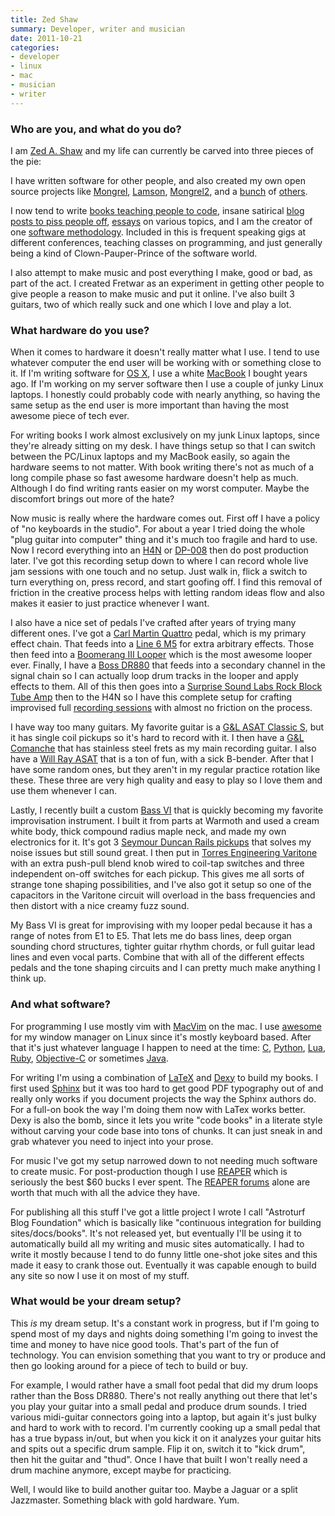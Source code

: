 ```yaml
---
title: Zed Shaw
summary: Developer, writer and musician
date: 2011-10-21
categories:
- developer
- linux
- mac
- musician
- writer
---
```


### Who are you, and what do you do?

I am [Zed A. Shaw](http://zedshaw.com "Zed's website.") and my life can currently be carved into three pieces of the pie:

I have written software for other people, and also created my own open source projects like [Mongrel][], [Lamson][], [Mongrel2][], and a [bunch](http://github.com/zedshaw/ "Zed's Github account.") of [others](https://gitorious.org/~zedshaw "Zed's Gitorious account.").

I now tend to write [books teaching people to code](http://learncodethehardway.org/ "Zed's coding books."), insane satirical [blog posts to piss people off](http://oppugn.us "Zed's rants."), [essays](http://zedshaw.com/essays/ "Zed's essays.") on various topics, and I am the creator of one [software methodology](http://programming-motherfucker.com "Programming, Motherfucker."). Included in this is frequent speaking gigs at different conferences, teaching classes on programming, and just generally being a kind of Clown-Pauper-Prince of the software world.

I also attempt to make music and post everything I make, good or bad, as part of the act. I created Fretwar as an experiment in getting other people to give people a reason to make music and put it online. I've also built 3 guitars, two of which really suck and one which I love and play a lot.

### What hardware do you use?

When it comes to hardware it doesn't really matter what I use. I tend to use whatever computer the end user will be working with or something close to it. If I'm writing software for [OS X][macos], I use a white [MacBook][] I bought years ago. If I'm working on my server software then I use a couple of junky Linux laptops. I honestly could probably code with nearly anything, so having the same setup as the end user is more important than having the most awesome piece of tech ever.

For writing books I work almost exclusively on my junk Linux laptops, since they're already sitting on my desk. I have things setup so that I can switch between the PC/Linux laptops and my MacBook easily, so again the hardware seems to not matter. With book writing there's not as much of a long compile phase so fast awesome hardware doesn't help as much. Although I do find writing rants easier on my worst computer. Maybe the discomfort brings out more of the hate?

Now music is really where the hardware comes out. First off I have a policy of "no keyboards in the studio". For about a year I tried doing the whole "plug guitar into computer" thing and it's much too fragile and hard to use. Now I record everything into an [H4N][] or [DP-008][] then do post production later. I've got this recording setup down to where I can record whole live jam sessions with one touch and no setup. Just walk in, flick a switch to turn everything on, press record, and start goofing off. I find this removal of friction in the creative process helps with letting random ideas flow and also makes it easier to just practice whenever I want.

I also have a nice set of pedals I've crafted after years of trying many different ones. I've got a [Carl Martin Quattro][quattro] pedal, which is my primary effect chain. That feeds into a [Line 6 M5][m5] for extra arbitrary effects. Those then feed into a [Boomerang III Looper][boomerang-iii] which is the most awesome looper ever. Finally, I have a [Boss DR880][dr-880] that feeds into a secondary channel in the signal chain so I can actually loop drum tracks in the looper and apply effects to them. All of this
then goes into a [Surprise Sound Labs Rock Block Tube Amp][rock-block] then to the H4N so I have this complete setup for crafting improvised full [recording sessions](http://zedshaw.com/sessions/ "Zed's recordings.") with almost no friction on the process.

I have way too many guitars. My favorite guitar is a [G&L ASAT Classic S][classic-s], but it has single coil pickups so it's hard to record with it. I then have a [G&L Comanche][comanche] that has stainless steel frets as my main recording guitar. I also have a [Will Ray ASAT][will-ray-signature] that is a ton of fun, with a sick B-bender. After that I have some random ones, but they aren't in my regular practice rotation like these. These three are very high quality and easy to play so I love them and use them whenever I can.

Lastly, I recently built a custom [Bass VI][bass-vi] that is quickly becoming my favorite improvisation instrument. I built it from parts at Warmoth and used a cream white body, thick compound radius maple neck, and made my own electronics for it. It's got 3 [Seymour Duncan Rails pickups][hot-rails] that solves my noise issues but still sound great. I then put in [Torres Engineering Varitone][deluxe-varitone] with an extra push-pull blend knob wired to coil-tap switches and three independent on-off switches for each pickup. This gives me all sorts of strange tone shaping possibilities, and I've also got it setup so one of the capacitors in the Varitone circuit will overload in the bass frequencies and then distort with a nice creamy fuzz sound.

My Bass VI is great for improvising with my looper pedal because it has a range of notes from E1 to E5. That lets me do bass lines, deep organ sounding chord structures, tighter guitar rhythm chords, or full guitar lead lines and even vocal parts. Combine that with all of the different effects pedals and the tone shaping circuits and I can pretty much make anything I think up.

### And what software?

For programming I use mostly vim with [MacVim][] on the mac. I use [awesome][] for my window manager on Linux since it's mostly keyboard based. After that it's just whatever language I happen to need at the time: [C][], [Python][], [Lua][], [Ruby][], [Objective-C][] or sometimes [Java][].

For writing I'm using a combination of [LaTeX][] and [Dexy][] to build my books. I first used [Sphinx][] but it was too hard to get good PDF typography out of and really only works if you document projects the way the Sphinx authors do. For a full-on book the way I'm doing them now with LaTex works better. Dexy is also the bomb, since it lets you write "code books" in a literate style without carving your code base into tons of chunks. It can just sneak in and grab whatever you need to inject into your prose.

For music I've got my setup narrowed down to not needing much software to create music. For post-production though I use [REAPER][] which is seriously the best $60 bucks I ever spent. The [REAPER forums](http://forum.cockos.com/forumdisplay.php?f=20 "The REAPER forums.") alone are worth that much with all the advice they have.

For publishing all this stuff I've got a little project I wrote I call "Astroturf Blog Foundation" which is basically like "continuous integration for building sites/docs/books". It's not released yet, but eventually I'll be using it to automatically build all my writing and music sites automatically. I had to write it mostly because I tend to do funny little one-shot joke sites and this made it easy to crank those out. Eventually it was capable enough to build any site so now I use it on most of my stuff.

### What would be your dream setup?

This *is* my dream setup. It's a constant work in progress, but if I'm going to spend most of my days and nights doing something I'm going to invest the time and money to have nice good tools. That's part of the fun of technology. You can envision something that you want to try or produce and then go looking around for a piece of tech to build or buy.

For example, I would rather have a small foot pedal that did my drum loops rather than the Boss DR880. There's not really anything out there that let's you play your guitar into a small pedal and produce drum sounds. I tried various midi-guitar connectors going into a laptop, but again it's just bulky and hard to work with to record. I'm currently cooking up a small pedal that has a true bypass in/out, but when you kick it on it analyzes your guitar hits and spits out a specific drum sample. Flip it on, switch it to "kick drum", then hit the guitar and "thud". Once I have that built I won't really need a drum machine anymore, except maybe for practicing.

Well, I would like to build another guitar too. Maybe a Jaguar or a split Jazzmaster. Something black with gold hardware. Yum.

[awesome]: https://awesomewm.org/ "A window manager for X."
[bass-vi]: https://en.wikipedia.org/wiki/Fender_Bass_VI "An electric guitar."
[boomerang-iii]: http://web.archive.org/web/20161222181351/https://www.amazon.com/Boomerang-III-Phrase-Sampler-E-156/dp/B0035WTPL0 "A phrase sampler for guitars."
[c]: https://en.wikipedia.org/wiki/C_(programming_language) "A compiled programming language."
[classic-s]: http://web.archive.org/web/20180119221346/http://www.glguitars.com:80/instruments/USA/customcreations/ASAT_Classic_S/index.asp "A guitar."
[comanche]: http://web.archive.org/web/20180115223919/http://www.glguitars.com:80/instruments/usa/guitars/comanche/index.asp "An electric guitar."
[deluxe-varitone]: http://web.archive.org/web/20210126043743/https://torresengineering.stores.yahoo.net/delvartonful.html "A part for a guitar."
[dexy]: http://www.dexy.it/ "Documentation automation tool."
[dp-008]: http://tascam.com/jp/product/dp-008/ "A portable 8-track recorder."
[dr-880]: http://www.bossus.com/products/473 "A rhythm machine."
[h4n]: http://web.archive.org/web/20150212190215/http://www.zoom.co.jp/english/products/h4n/ "A digital audio recorder."
[hot-rails]: http://web.archive.org/web/20150831072140/http://www.seymourduncan.com:80/products/electric/stratocaster/high-output/hot_rails_for_s/ "A high output rail for guitars."
[java]: http://web.archive.org/web/20221226094350/https://www.java.com/en/ "A cross-platform compiled programming language."
[lamson]: https://github.com/zedshaw/lamson "A Python-based SMTP server."
[latex]: https://www.latex-project.org/ "Typesetting software."
[lua]: http://www.lua.org/ "An interpreted scripting language."
[m5]: http://web.archive.org/web/20220127064113/https://line6.com/m-series-effects-pedals/ "A guitar effects pedal."
[macbook]: https://en.wikipedia.org/wiki/MacBook "A laptop."
[macos]: https://en.wikipedia.org/wiki/MacOS "An operating system for Mac hardware."
[macvim]: https://github.com/macvim-dev/macvim "A Mac GUI port of vim."
[mongrel2]: http://mongrel2.org/ "Web server software."
[mongrel]: https://en.wikipedia.org/wiki/Mongrel_(web_server) "A Ruby-based web server."
[objective-c]: https://en.wikipedia.org/wiki/Objective-C "An object-oriented compiled language."
[python]: https://www.python.org/ "An interpreted scripting language."
[quattro]: https://www.carlmartin.com/product-quattro.htm "Guitar effects device."
[reaper]: https://www.reaper.fm/ "A software digital audio workstation."
[rock-block]: http://web.archive.org/web/20151101101153/http://www.surprisesoundlab.com:80/ssl-27_003.htm "A guitar amp."
[ruby]: https://www.ruby-lang.org/en/ "An interpreted scripting language."
[sphinx]: http://web.archive.org/web/20160103225813/http://sphinx-doc.org:80/ "Documentation system software."
[will-ray-signature]: http://web.archive.org/web/20171006024735/http://www.glguitars.com:80/instruments/usa/guitars/WR_signature/index.asp "An electric guitar."
